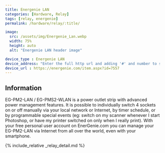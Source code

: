 ```yaml
---
title: Energenie LAN
categories: [Hardware, Relay]
tags: [relay, energenie]
permalink: /hardware/relay/:title/

image:
  src: /assets/img/Energenie_Lan.webp
  width: 75%
  height: auto
  alt: "Energenie LAN header image"

device_type : Energenie LAN
device_address: "Enter the full http url and adding '#' and number to speicfy the relay.<br />Ex: `http://[Optional_Password]@[Energenie_IP]/#2` will toggle the 2nd relay on the device."
device_url : https://energenie.com/item.aspx?id=7557
---
```


## Information
EG-PM2-LAN / EG-PMS2-WLAN is a power outlet strip with advanced power management features. It is possible to individually switch 4 sockets on or off manually via your local network or Internet, by timer schedule, or by programmable special events (eg: switch on my scanner whenever I start Photoshop, or have my printer switched on only when I really print). With your free personal user account on EnerGenie.com you can manage your EG-PM2-LAN via Internet from all over the world, even with your smartphone.

{% include_relative _relay_detail.md %}